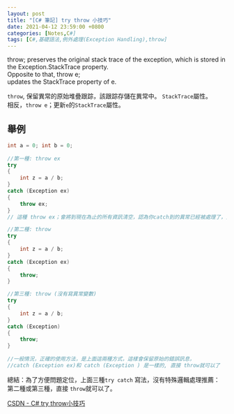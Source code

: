 ```yaml
---
layout: post
title: "[C# 筆記] try throw 小技巧"
date: 2021-04-12 23:59:00 +0800
categories: [Notes,C#]
tags: [C#,基礎語法,例外處理(Exception Handling),throw]
---
```


throw; preserves the original stack trace of the exception, which is stored in the Exception.StackTrace property.       
Opposite to that, throw e;      
updates the StackTrace property of e.       

`throw`, 保留異常的原始堆疊跟踪，該跟踪存儲在異常中。 `StackTrace`屬性。        
相反，`throw e`；更新`e`的`StackTrace`屬性。        


## 舉例

```c#
int a = 0; int b = 0;
 
//第一種: throw ex 
try
{
	int z = a / b;
}
catch (Exception ex)
{
	throw ex;
}
// 這種 throw ex；會將到現在為止的所有資訊清空，認為你catch到的異常已經被處理了，只不過處理過程中又拋出新的異常，從而找不到真正的錯誤源。

//第二種: throw
try
{
	int z = a / b;
}
catch (Exception ex)
{
	throw;
}

//第三種: throw (沒有寫異常變數)
try
{
	int z = a / b;
}
catch (Exception)
{
	throw;
}
 
//一般情況，正確的使用方法，是上面這兩種方式，這樣會保留原始的錯誤訊息，
//catch (Exception ex)和 catch (Exception ) 是一樣的, 直接 throw就可以了
```

總結：為了方便問題定位，上面三種`try catch` 寫法，沒有特殊邏輯處理推薦： 第二種或第三種，直接 `throw`就可以了。

[CSDN - C# try throw小技巧](https://blog.csdn.net/u012655702/article/details/135597716)